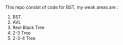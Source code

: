 This repo consist of code for BST, my weak areas are :

1. BST
2. AVL
3. Red-Black Tree
4. 2-3 Tree
5. 2-3-4 Tree
